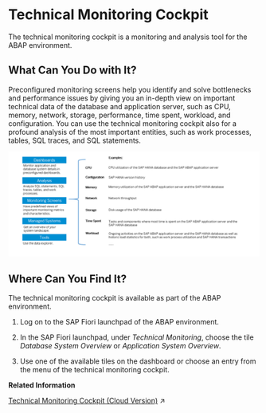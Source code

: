 <!-- loio251bfb3f98fe47ae8121274cb5f47c39 -->

# Technical Monitoring Cockpit

The technical monitoring cockpit is a monitoring and analysis tool for the ABAP environment.



<a name="loio251bfb3f98fe47ae8121274cb5f47c39__section_jxk_fjw_23b"/>

## What Can You Do with It?

Preconfigured monitoring screens help you identify and solve bottlenecks and performance issues by giving you an in-depth view on important technical data of the database and application server, such as CPU, memory, network, storage, performance, time spent, workload, and configuration. You can use the technical monitoring cockpit also for a profound analysis of the most important entities, such as work processes, tables, SQL traces, and SQL statements.

![](images/Technical_Monitoring_Cockpit_Cloud_-_Simplified_Image_9590dad.png)



<a name="loio251bfb3f98fe47ae8121274cb5f47c39__section_hpk_bgw_23b"/>

## Where Can You Find It?

The technical monitoring cockpit is available as part of the ABAP environment.

1.  Log on to the SAP Fiori launchpad of the ABAP environment.

2.  In the SAP Fiori launchpad, under *Technical Monitoring*, choose the tile *Database System Overview* or *Application System Overview*.

3.  Use one of the available tiles on the dashboard or choose an entry from the menu of the technical monitoring cockpit.

**Related Information**  


[Technical Monitoring Cockpit (Cloud Version)](https://help.sap.com/viewer/b273a660af4e4948a49a316ea2438f24/Cloud/en-US/eb867c69739a4cf3be6361d3990d26a2.html "") :arrow_upper_right:

